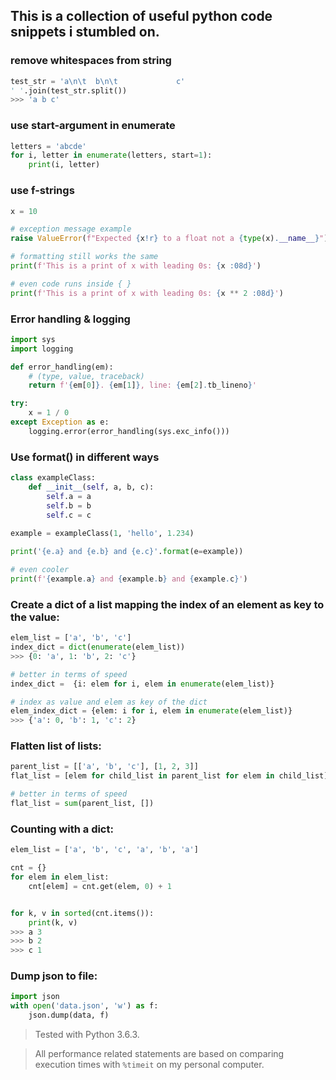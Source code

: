## This is a collection of useful python code snippets i stumbled on.

### remove whitespaces from string
```python
test_str = 'a\n\t  b\n\t             c'
' '.join(test_str.split())
>>> 'a b c'
```

### use start-argument in enumerate
```python
letters = 'abcde'
for i, letter in enumerate(letters, start=1):
    print(i, letter)
```

### use f-strings
```python
x = 10

# exception message example
raise ValueError(f"Expected {x!r} to a float not a {type(x).__name__}")

# formatting still works the same
print(f'This is a print of x with leading 0s: {x :08d}')

# even code runs inside { }
print(f'This is a print of x with leading 0s: {x ** 2 :08d}')
```

### Error handling & logging
```python
import sys
import logging

def error_handling(em):
    # (type, value, traceback)
    return f'{em[0]}. {em[1]}, line: {em[2].tb_lineno}'

try:
    x = 1 / 0
except Exception as e:
    logging.error(error_handling(sys.exc_info()))
```

### Use format() in different ways
```python
class exampleClass:
    def __init__(self, a, b, c):
        self.a = a
        self.b = b
        self.c = c
        
example = exampleClass(1, 'hello', 1.234)

print('{e.a} and {e.b} and {e.c}'.format(e=example))

# even cooler
print(f'{example.a} and {example.b} and {example.c}')
```

### Create a dict of a list mapping the index of an element as key to the value:
```python
elem_list = ['a', 'b', 'c']
index_dict = dict(enumerate(elem_list))
>>> {0: 'a', 1: 'b', 2: 'c'}

# better in terms of speed
index_dict =  {i: elem for i, elem in enumerate(elem_list)}

# index as value and elem as key of the dict
elem_index_dict = {elem: i for i, elem in enumerate(elem_list)}
>>> {'a': 0, 'b': 1, 'c': 2}
```

### Flatten list of lists:
```python
parent_list = [['a', 'b', 'c'], [1, 2, 3]]
flat_list = [elem for child_list in parent_list for elem in child_list]

# better in terms of speed
flat_list = sum(parent_list, [])
```

### Counting with a dict:
```python
elem_list = ['a', 'b', 'c', 'a', 'b', 'a']

cnt = {}
for elem in elem_list:
    cnt[elem] = cnt.get(elem, 0) + 1


for k, v in sorted(cnt.items()):
    print(k, v)
>>> a 3
>>> b 2
>>> c 1
```

### Dump json to file:
```python
import json
with open('data.json', 'w') as f:
    json.dump(data, f)
```

> Tested with Python 3.6.3.

> All performance related statements are based on comparing execution times with `%timeit` on my personal computer.
